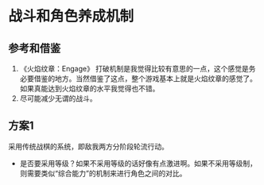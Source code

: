 # 战斗和角色养成机制

## 参考和借鉴

1. 《火焰纹章：Engage》 打破机制是我觉得比较有意思的一点，这个感觉是务必要借鉴的地方。当然借鉴了这点，整个游戏基本上就是火焰纹章的感觉了。如果真能达到火焰纹章的水平我觉得也不错。
2. 尽可能减少无谓的战斗。

## 方案1

采用传统战棋的系统，即敌我两方分阶段轮流行动。

- 是否要采用等级？如果不采用等级的话好像有点激进啊。如果不采用等级制，则需要类似“综合能力”的机制来进行角色之间的对比。
